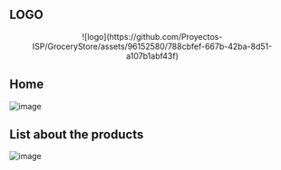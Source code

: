 ## LOGO
<p align="center">
  ![logo](https://github.com/Proyectos-ISP/GroceryStore/assets/96152580/788cbfef-667b-42ba-8d51-a107b1abf43f)
</p>

## Home
![image](https://github.com/Proyectos-ISP/GroceryStore/assets/96152580/a44688e5-183d-4a82-974a-0e023356c4ca)

## List about the products
![image](https://github.com/Proyectos-ISP/GroceryStore/assets/96152580/43a79972-c46e-4f26-9561-090b8e581712)

